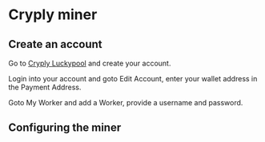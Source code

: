 # Cryply miner

## Create an account

Go to [Cryply Luckypool](https://cryply.luckypool.org/) and create your account. 

Login into your account and goto Edit Account, enter your wallet address in the Payment Address.

Goto My Worker and add a Worker, provide a username and password.

## Configuring the miner


